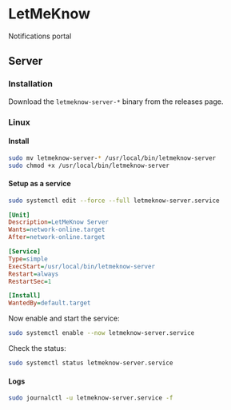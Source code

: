 # LetMeKnow

Notifications portal

## Server

### Installation

Download the `letmeknow-server-*` binary from the releases page.

### Linux

#### Install

```bash
sudo mv letmeknow-server-* /usr/local/bin/letmeknow-server
sudo chmod +x /usr/local/bin/letmeknow-server
```

#### Setup as a service

```bash
sudo systemctl edit --force --full letmeknow-server.service
```

```ini
[Unit]
Description=LetMeKnow Server
Wants=network-online.target
After=network-online.target

[Service]
Type=simple
ExecStart=/usr/local/bin/letmeknow-server
Restart=always
RestartSec=1

[Install]
WantedBy=default.target
```

Now enable and start the service:

```bash
sudo systemctl enable --now letmeknow-server.service
```

Check the status:

```bash
sudo systemctl status letmeknow-server.service
```

#### Logs

```bash
sudo journalctl -u letmeknow-server.service -f
```
